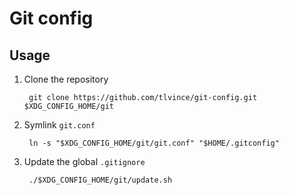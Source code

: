 # Git config

## Usage

1. Clone the repository

        git clone https://github.com/tlvince/git-config.git $XDG_CONFIG_HOME/git

2. Symlink `git.conf`

        ln -s "$XDG_CONFIG_HOME/git/git.conf" "$HOME/.gitconfig"

3. Update the global `.gitignore`

        ./$XDG_CONFIG_HOME/git/update.sh
